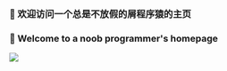 ### 🤔 欢迎访问一个总是不放假的屑程序猿的主页
### 🤔 Welcome to a noob programmer's homepage

![](https://github-readme-stats.vercel.app/api?username=LeSnow-Ye&show_icons=true)


<!--
**LeSnow-Ye/LeSnow-Ye** is a ✨ _special_ ✨ repository because its `README.md` (this file) appears on your GitHub profile.

Here are some ideas to get you started:

- 🔭 I’m currently working on ...
- 🌱 I’m currently learning ...
- 👯 I’m looking to collaborate on ...
- 🤔 I’m looking for help with ...
- 💬 Ask me about ...
- 📫 How to reach me: ...
- 😄 Pronouns: ...
- ⚡ Fun fact: ...
-->
